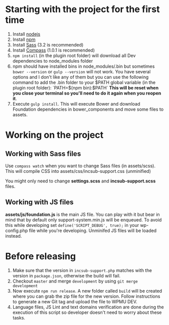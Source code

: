 # Starting with the project for the first time

1. Install [nodejs](https://nodejs.org/download/)
2. Install [npm](https://github.com/npm/npm)
3. Install [Sass](http://sass-lang.com/install) (3.2 is recommended)
4. Install [Compass](http://compass-style.org/install/) (1.0.1 is recommended)
5. `npm install` (in the plugin root folder) will download all Dev dependencies to node_modules folder
6. npm should have installed bins in node_modules/.bin but sometimes `bower --version` or `gulp --version` will not work. You have several options and I don't like any of them but you can use the following command to add the .bin folder to your $PATH global variable (in the plugin root folder):
`PATH=$(npm bin):$PATH` **This will be reset when you close your terminal so you'll need to do it again when you reopen it**.
7. Execute `gulp install`. This will execute Bower and download Foundation dependencies in bower_components and move some files to assets.


# Working on the project
## Working with Sass files
Use `compass watch` when you want to change Sass files (in assets/scss). This will compile CSS into assets/css/incsub-support.css (unminified)

You might only need to change **settings.scss** and **incsub-support.scss** files.

## Working with JS files
**assets/js/foundation.js** is the main JS file. You can play with it but bear in mind that by default only support-system.min.js will be enqueued.
To avoid this while developing set `define('SCRIPT_DEBUG', true);` in your wp-config.php file while you're developing. Unminifed JS files will be loaded instead.


# Before releasing
1. Make sure that the version in `incsub-support.php` matches with the version in `package.json`, otherwise the build will fail.
2. Checkout `master` and merge `development` by using `git merge development`
3. Now execute `npm run release`. A new folder called `build` will be created where you can grab the zip file for the new version. Follow instructions to generate a new Git tag and upload the file to WPMU DEV.
4. Language files, JS Lint and text domains verification are done during the execution of this script so developer doesn't need to worry about these tasks.





